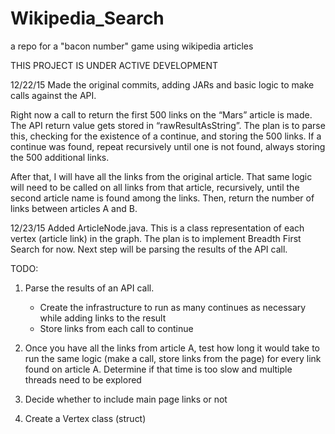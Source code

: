 # Wikipedia_Search
a repo for a "bacon number" game using wikipedia articles


THIS PROJECT IS UNDER ACTIVE DEVELOPMENT


12/22/15
Made the original commits, adding JARs and basic logic to make calls against the API.

Right now a call to return the first 500 links on the “Mars” article is made. The API return value gets stored in “rawResultAsString”. The plan is to parse this, checking for the existence of a continue, and storing the 500 links. If a continue was found, repeat recursively until one is not found, always storing the 500 additional links.

After that, I will have all the links from the original article. That same logic will need to be called on all links from that article, recursively, until the second article name is found among the links. Then, return the number of links between articles A and B.


12/23/15
Added ArticleNode.java. This is a class representation of each vertex (article link) in the graph. The plan is to implement Breadth First Search for now. Next step will be parsing the results of the API call.



TODO: 
1. Parse the results of an API call. 
	- Create the infrastructure to run as many continues as necessary while 		adding links to the result		
	- Store links from each call to continue

2. Once you have all the links from article A, test how long it would take to run the same logic (make a call, store links from the page) for every link found on article A. Determine if that time is too slow and multiple threads need to be explored

3. Decide whether to include main page links or not

4. Create a Vertex class (struct)

